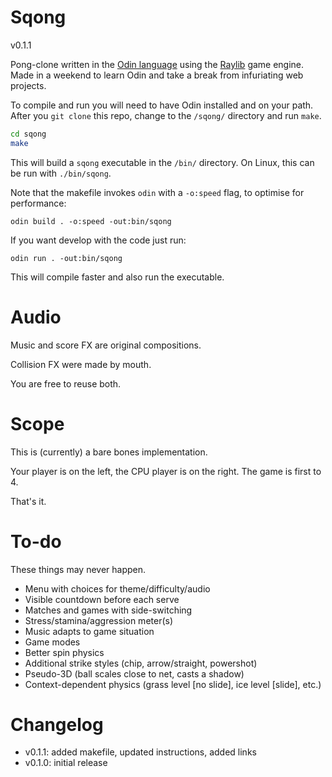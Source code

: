 # Sqong

v0.1.1

Pong-clone written in the [Odin language](http://odin-lang.org/) using the [Raylib](https://www.raylib.com/) game engine.
Made in a weekend to learn Odin and take a break from infuriating web projects.

To compile and run you will need to have Odin installed and on your path.
After you `git clone` this repo, change to the `/sqong/` directory and run `make`.

```bash
cd sqong
make
```

This will build a `sqong` executable in the `/bin/` directory.
On Linux, this can be run with `./bin/sqong`.

Note that the makefile invokes `odin` with a `-o:speed` flag,
to optimise for performance:

```odin
odin build . -o:speed -out:bin/sqong
```

If you want develop with the code just run:

```odin
odin run . -out:bin/sqong
```

This will compile faster and also run the executable.

# Audio

Music and score FX are original compositions.

Collision FX were made by mouth.

You are free to reuse both.

# Scope

This is (currently) a bare bones implementation.

Your player is on the left, the CPU player is on the right.
The game is first to 4.

That's it.

# To-do

These things may never happen.

- Menu with choices for theme/difficulty/audio
- Visible countdown before each serve
- Matches and games with side-switching
- Stress/stamina/aggression meter(s)
- Music adapts to game situation
- Game modes
- Better spin physics
- Additional strike styles (chip, arrow/straight, powershot)
- Pseudo-3D (ball scales close to net, casts a shadow)
- Context-dependent physics (grass level [no slide], ice level [slide], etc.)

# Changelog

- v0.1.1: added makefile, updated instructions, added links
- v0.1.0: initial release
